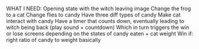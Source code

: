 
WHAT I NEED:
Opening state with the witch leaving image
Change the frog to a cat
Change flies to candy
Have three diff types of candy
Make cat interact with candy
Have a timer that counts down, eventually leading to witch being back (play sound + countdown)
Which in turn triggers the win or lose screens depending on the states of candy eaten + cat weight
Win if: right ratio of candy to weight basically


